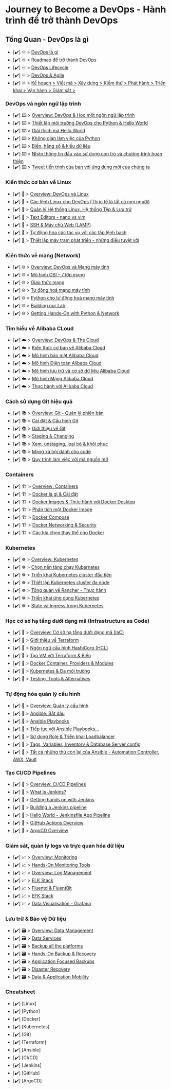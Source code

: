 # Journey to Become a DevOps - Hành trình để trở thành DevOps

## Tổng Quan - DevOps là gì

- [✔️] ♾️ > [DevOps là gì](Overview/DevOps-la-gi.md)
- [✔️] ♾️ > [Roadmap để trở thành DevOps](Overview/DevOps-Roadmap.md)
- [✔️] ♾️ > [DevOps Lifecycle](Overview/DevOps-Lifecycle.md)
- [✔️] ♾️ > [DevOps & Agile](Overview/DevOps-Agile.md)
- [✔️] ♾️ > [Kế hoạch > Viết mã > Xây dựng > Kiểm thử > Phát hành > Triển khai > Vận hành > Giám sát >](Overview/step05.md)

### DevOps và ngôn ngữ lập trình

- [✔️] ⌨️ > [Overview: DevOps & Học một ngôn ngữ lập trình](Overview/step07.md)
- [✔️] ⌨️ > [Thiết lập môi trường DevOps cho Python & Hello World](Overview/step08.md)
- [✔️] ⌨️ > [Giải thích mã Hello World](Overview/step09.md)
- [✔️] ⌨️ > [Không gian làm việc của Python](Overview/step10.md)
- [✔️] ⌨️ > [Biến, hằng số & kiểu dữ liệu](Overview/step11.md)
- [✔️] ⌨️ > [Nhận thông tin đầu vào sử dụng con trỏ và chương trình hoàn thiện](Overview/step12.md)
- [✔️] ⌨️ > [Tweet tiến trình của bạn với ứng dụng mới của chúng ta](Overview/step13.md)

### Kiến thức cơ bản về Linux

- [✔️] 🐧 > [Overview: DevOps và Linux](Overview/step14.md)
- [✔️] 🐧 > [Các lệnh Linux cho DevOps (Thực tế là tất cả mọi người)](Overview/step15.md)
- [✔️] 🐧 > [Quản lý Hệ thống Linux, Hệ thống Tệp & Lưu trữ](Overview/step16.md)
- [✔️] 🐧 > [Text Editors - nano vs vim](Overview/step17.md)
- [✔️] 🐧 > [SSH & Máy chủ Web (LAMP)](Overview/step18.md)
- [✔️] 🐧 > [Tự động hóa các tác vụ với các tập lệnh bash](Overview/step19.md)
- [✔️] 🐧 > [Thiết lập máy trạm phát triển - những điều tuyệt vời](Overview/step20.md)

### Kiến thức về mạng (Network)

- [✔️] 🌐 > [Overview: DevOps và Mạng máy tính](Overview/step21.md)
- [✔️] 🌐 > [Mô hình OSI - 7 lớp mạng](Overview/step22.md)
- [✔️] 🌐 > [Giao thức mạng](Overview/step23.md)
- [✔️] 🌐 > [Tự động hoá mạng máy tính](Overview/step24.md)
- [✔️] 🌐 > [Python cho tự động hoá mạng máy tính](Overview/step25.md)
- [✔️] 🌐 > [Building our Lab](Overview/step26.md)
- [✔️] 🌐 > [Getting Hands-On with Python & Network](Overview/step27.md)

### Tìm hiểu về Alibaba CLoud

- [✔️] ☁️ > [Overview: DevOps & The Cloud](Overview/step28.md)
- [✔️] ☁️ > [Kiến thức cơ bản về Alibaba Cloud](Overview/step29.md)
- [✔️] ☁️ > [Mô hình bảo mật Alibaba Cloud](Overview/step30.md)
- [✔️] ☁️ > [Mô hình Điện toán Alibaba Cloud](Overview/step31.md)
- [✔️] ☁️ > [Mô hình lưu trữ và cơ sở dữ liệu Alibaba Cloud](Overview/step32.md)
- [✔️] ☁️ > [Mô hình Mạng Alibaba Cloud](Overview/step33.md)
- [✔️] ☁️ > [Thực hành với Alibaba Cloud](Overview/step34.md)

### Cách sử dụng Git hiệu quả

- [✔️] 📚 > [Overview: Git - Quản lý phiên bản](Overview/step35.md)
- [✔️] 📚 > [Cài đặt & Cấu hình Git](Overview/step36.md)
- [✔️] 📚 > [Giới thiệu về Git](Overview/step37.md)
- [✔️] 📚 > [Staging & Changing](Overview/step38.md)
- [✔️] 📚 > [Xem, unstaging, loại bỏ & khôi phục](Overview/step39.md)
- [✔️] 📚 > [Mạng xã hội dành cho code](Overview/step40.md)
- [✔️] 📚 > [Quy trình làm việc với mã nguồn mở](Overview/step41.md)

### Containers

- [✔️] 🏗️ > [Overview: Containers](Overview/step42.md)
- [✔️] 🏗️ > [Docker là gì & Cài đặt](Overview/step43.md)
- [✔️] 🏗️ > [Docker Images & Thực hành với Docker Desktop](Overview/step44.md)
- [✔️] 🏗️ > [Phân tích một Docker Image](Overview/step45.md)
- [✔️] 🏗️ > [Docker Compose](Overview/step46.md)
- [✔️] 🏗️ > [Docker Networking & Security](Overview/step47.md)
- [✔️] 🏗️ > [Các lựa chọn thay thế cho Docker](Overview/step48.md)

### Kubernetes

- [✔️] ☸ > [Overview: Kubernetes](Overview/step49.md)
- [✔️] ☸ > [Chọn nền tảng chạy Kubernetes](Overview/step50.md)
- [✔️] ☸ > [Triển khai Kubernetes cluster đầu tiên](Overview/step51.md)
- [✔️] ☸ > [Thiết lập Kubernetes cluster đa node](Overview/step52.md)
- [✔️] ☸ > [Tổng quan về Rancher - Thực hành](Overview/step53.md)
- [✔️] ☸ > [Triển khai ứng dụng Kubernetes](Overview/step54.md)
- [✔️] ☸ > [State và Ingress trong Kubernetes](Overview/step55.md)

### Học cơ sở hạ tầng dưới dạng mã (Infrastructure as Code)

- [✔️] 🤖 > [Overview: Cơ sở hạ tầng dưới dạng mã (IaC)](Overview/step56.md)
- [✔️] 🤖 > [Giới thiệu về Terraform](Overview/step57.md)
- [✔️] 🤖 > [Ngôn ngữ cấu hình HashiCorp (HCL)](Overview/step58.md)
- [✔️] 🤖 > [Tạo VM với Terraform & Biến](Overview/step59.md)
- [✔️] 🤖 > [Docker Container, Providers & Modules](Overview/step60.md)
- [✔️] 🤖 > [Kubernetes & Đa môi trường](Overview/step61.md)
- [✔️] 🤖 > [Testing, Tools & Alternatives](Overview/step62.md)

### Tự động hóa quản lý cấu hình

- [✔️] 📜 > [Overview: Quản lý cấu hình](Overview/step63.md)
- [✔️] 📜 > [Ansible: Bắt đầu](Overview/step64.md)
- [✔️] 📜 > [Ansible Playbooks](Overview/step65.md)
- [✔️] 📜 > [Tiếp tục với Ansible Playbooks...](Overview/step66.md)
- [✔️] 📜 > [Sử dụng Role & Triển khai Loadbalancer](Overview/step67.md)
- [✔️] 📜 > [Tags, Variables, Inventory & Database Server config](Overview/step68.md)
- [✔️] 📜 > [Tất cả những thứ còn lại của Ansible - Automation Controller, AWX, Vault](Overview/step69.md)

### Tạo CI/CD Pipelines

- [✔️] 🔄 > [Overview: CI/CD Pipelines](Overview/step70.md)
- [✔️] 🔄 > [What is Jenkins?](Overview/step71.md)
- [✔️] 🔄 > [Getting hands on with Jenkins](Overview/step72.md)
- [✔️] 🔄 > [Building a Jenkins pipeline](Overview/step73.md)
- [✔️] 🔄 > [Hello World - Jenkinsfile App Pipeline](Overview/step74.md)
- [✔️] 🔄 > [GitHub Actions Overview](Overview/step75.md)
- [✔️] 🔄 > [ArgoCD Overview](Overview/step76.md)

### Giám sát, quản lý logs và trực quan hóa dữ liệu

- [✔️] 📈 > [Overview: Monitoring](Overview/step77.md)
- [✔️] 📈 > [Hands-On Monitoring Tools](Overview/step78.md)
- [✔️] 📈 > [Overview: Log Management](Overview/step79.md)
- [✔️] 📈 > [ELK Stack](Overview/step80.md)
- [✔️] 📈 > [Fluentd & FluentBit](Overview/step81.md)
- [✔️] 📈 > [EFK Stack](Overview/step82.md)
- [✔️] 📈 > [Data Visualisation - Grafana](Overview/step83.md)

### Lưu trữ & Bảo vệ Dữ liệu

- [✔️] 🗃️ > [Overview: Data Management](Overview/step84.md)
- [✔️] 🗃️ > [Data Services](Overview/step85.md)
- [✔️] 🗃️ > [Backup all the platforms](Overview/step86.md)
- [✔️] 🗃️ > [Hands-On Backup & Recovery](Overview/step87.md)
- [✔️] 🗃️ > [Application Focused Backups](Overview/step88.md)
- [✔️] 🗃️ > [Disaster Recovery](Overview/step89.md)
- [✔️] 🗃️ > [Data & Application Mobility](Overview/step90.md)

### Cheatsheet

- [✔️] [Linux]
- [✔️] [Python]
- [✔️] [Docker]
- [✔️] [Kubernetes]
- [✔️] [Git]
- [✔️] [Terraform]
- [✔️] [Ansible]
- [✔️] [CI/CD]
- [✔️] [Jenkins]
- [✔️] [GitHub]
- [✔️] [ArgoCD]